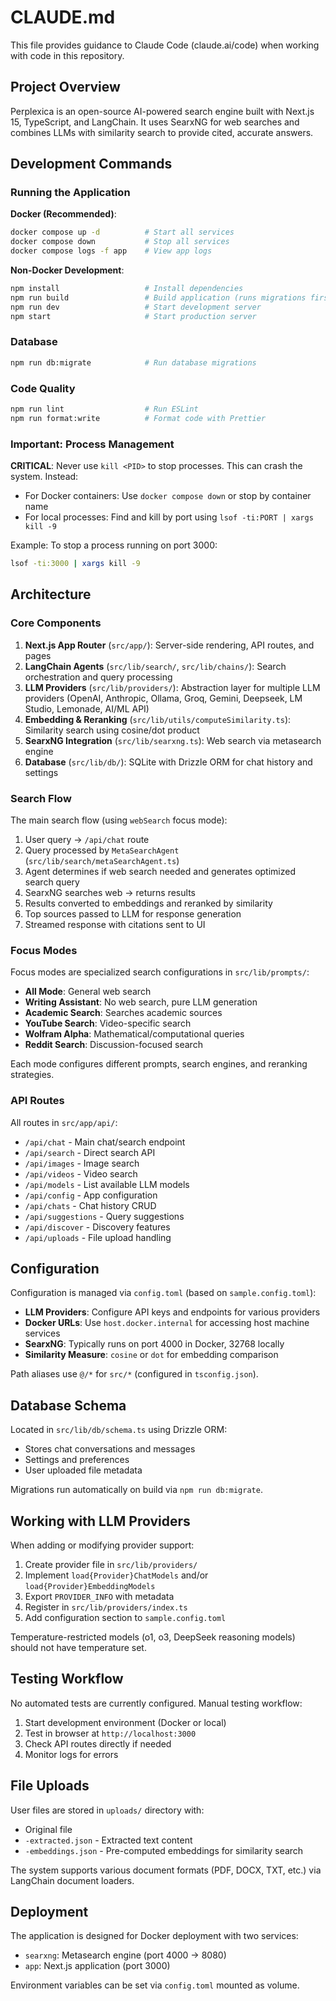 # CLAUDE.md

This file provides guidance to Claude Code (claude.ai/code) when working with code in this repository.

## Project Overview

Perplexica is an open-source AI-powered search engine built with Next.js 15, TypeScript, and LangChain. It uses SearxNG for web searches and combines LLMs with similarity search to provide cited, accurate answers.

## Development Commands

### Running the Application

**Docker (Recommended)**:
```bash
docker compose up -d          # Start all services
docker compose down           # Stop all services
docker compose logs -f app    # View app logs
```

**Non-Docker Development**:
```bash
npm install                   # Install dependencies
npm run build                 # Build application (runs migrations first)
npm run dev                   # Start development server
npm start                     # Start production server
```

### Database

```bash
npm run db:migrate            # Run database migrations
```

### Code Quality

```bash
npm run lint                  # Run ESLint
npm run format:write          # Format code with Prettier
```

### Important: Process Management

**CRITICAL**: Never use `kill <PID>` to stop processes. This can crash the system. Instead:
- For Docker containers: Use `docker compose down` or stop by container name
- For local processes: Find and kill by port using `lsof -ti:PORT | xargs kill -9`

Example: To stop a process running on port 3000:
```bash
lsof -ti:3000 | xargs kill -9
```

## Architecture

### Core Components

1. **Next.js App Router** (`src/app/`): Server-side rendering, API routes, and pages
2. **LangChain Agents** (`src/lib/search/`, `src/lib/chains/`): Search orchestration and query processing
3. **LLM Providers** (`src/lib/providers/`): Abstraction layer for multiple LLM providers (OpenAI, Anthropic, Ollama, Groq, Gemini, Deepseek, LM Studio, Lemonade, AI/ML API)
4. **Embedding & Reranking** (`src/lib/utils/computeSimilarity.ts`): Similarity search using cosine/dot product
5. **SearxNG Integration** (`src/lib/searxng.ts`): Web search via metasearch engine
6. **Database** (`src/lib/db/`): SQLite with Drizzle ORM for chat history and settings

### Search Flow

The main search flow (using `webSearch` focus mode):

1. User query → `/api/chat` route
2. Query processed by `MetaSearchAgent` (`src/lib/search/metaSearchAgent.ts`)
3. Agent determines if web search needed and generates optimized search query
4. SearxNG searches web → returns results
5. Results converted to embeddings and reranked by similarity
6. Top sources passed to LLM for response generation
7. Streamed response with citations sent to UI

### Focus Modes

Focus modes are specialized search configurations in `src/lib/prompts/`:
- **All Mode**: General web search
- **Writing Assistant**: No web search, pure LLM generation
- **Academic Search**: Searches academic sources
- **YouTube Search**: Video-specific search
- **Wolfram Alpha**: Mathematical/computational queries
- **Reddit Search**: Discussion-focused search

Each mode configures different prompts, search engines, and reranking strategies.

### API Routes

All routes in `src/app/api/`:
- `/api/chat` - Main chat/search endpoint
- `/api/search` - Direct search API
- `/api/images` - Image search
- `/api/videos` - Video search
- `/api/models` - List available LLM models
- `/api/config` - App configuration
- `/api/chats` - Chat history CRUD
- `/api/suggestions` - Query suggestions
- `/api/discover` - Discovery features
- `/api/uploads` - File upload handling

## Configuration

Configuration is managed via `config.toml` (based on `sample.config.toml`):

- **LLM Providers**: Configure API keys and endpoints for various providers
- **Docker URLs**: Use `host.docker.internal` for accessing host machine services
- **SearxNG**: Typically runs on port 4000 in Docker, 32768 locally
- **Similarity Measure**: `cosine` or `dot` for embedding comparison

Path aliases use `@/*` for `src/*` (configured in `tsconfig.json`).

## Database Schema

Located in `src/lib/db/schema.ts` using Drizzle ORM:
- Stores chat conversations and messages
- Settings and preferences
- User uploaded file metadata

Migrations run automatically on build via `npm run db:migrate`.

## Working with LLM Providers

When adding or modifying provider support:

1. Create provider file in `src/lib/providers/`
2. Implement `load{Provider}ChatModels` and/or `load{Provider}EmbeddingModels`
3. Export `PROVIDER_INFO` with metadata
4. Register in `src/lib/providers/index.ts`
5. Add configuration section to `sample.config.toml`

Temperature-restricted models (o1, o3, DeepSeek reasoning models) should not have temperature set.

## Testing Workflow

No automated tests are currently configured. Manual testing workflow:

1. Start development environment (Docker or local)
2. Test in browser at `http://localhost:3000`
3. Check API routes directly if needed
4. Monitor logs for errors

## File Uploads

User files are stored in `uploads/` directory with:
- Original file
- `-extracted.json` - Extracted text content
- `-embeddings.json` - Pre-computed embeddings for similarity search

The system supports various document formats (PDF, DOCX, TXT, etc.) via LangChain document loaders.

## Deployment

The application is designed for Docker deployment with two services:
- `searxng`: Metasearch engine (port 4000 → 8080)
- `app`: Next.js application (port 3000)

Environment variables can be set via `config.toml` mounted as volume.
